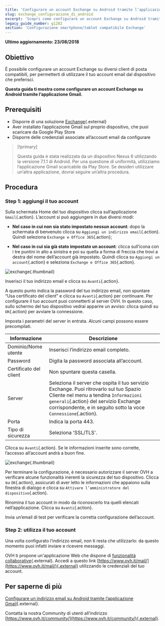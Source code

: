```yaml
---
title: 'Configurare un account Exchange su Android tramite l’applicazione Gmail'
slug: exchange_configurazione_di_android
excerpt: 'Scopri come configurare un account Exchange su Android tramite l’applicazione Gmail'
legacy_guide_number: g1282
section: 'Configurazione smartphone/tablet compatibile Exchange'
---
```


**Ultimo aggiornamento: 23/08/2018**

## Obiettivo

È possibile configurare un account Exchange su diversi client di posta compatibili, per permetterti di utilizzare il tuo account email dal dispositivo che preferisci. 

**Questa guida ti mostra come configurare un account Exchange su Android tramite l’applicazione Gmail.**


## Prerequisiti

- Disporre di una soluzione [Exchange](https://www.ovh.it/emails/){.external}
- Aver installato l’applicazione Gmail sul proprio dispositivo, che puoi scaricare da Google Play Store
- Disporre delle credenziali associate all’account email da configurare

> [!primary]
>
> Questa guida è stata realizzata da un dispositivo Nexus 6 utilizzando la versione 7.1.1 di Android. Per una questione di uniformità, utilizziamo l’applicazione Gmail scaricabile da Play Store. Se desideri utilizzare un’altra applicazione, dovrai seguire un’altra procedura. 
>


## Procedura

### Step 1: aggiungi il tuo account

Sulla schermata Home del tuo dispositivo clicca sull’applicazione `Gmail`{.action}. L’account si può aggiungere in due diversi modi:

- **Nel caso in cui non sia stato impostato nessun account**: dopo la schermata di benvenuto clicca su `Aggiungi un indirizzo email`{.action}. Quindi seleziona `Exchange e Office 365`{.action}; 

- **Nel caso in cui sia già stato impostato un account**: clicca sull’icona con i tre puntini in alto a sinistra e poi su quella a forma di freccia che trovi a destra del nome dell’account già impostato. Quindi clicca su `Aggiungi un account`{.action} e seleziona `Exchange e Office 365`{.action}. 

![exchange](images/configuration-exchange-gmail-application-android-step1.png){.thumbnail}

Inserisci il tuo indirizzo email e clicca su `Avanti`{.action}.

A questo punto indica la password del tuo indirizzo email, non spuntare “Usa certificato del client” e clicca su `Avanti`{.action} per continuare. Per configurare il tuo account puoi connetterti al server OVH. In questo caso, sullo schermo del tuo dispositivo vedrai apparire un avviso: clicca quindi su `OK`{.action} per avviare la connessione.

Imposta i parametri del server in entrata. Alcuni campi possono essere precompilati. 

|Informazione|Descrizione| 
|---|---| 
|Dominio/Nome utente|Inserisci l’indirizzo email completo.|  
|Password|Digita la password associata all’account.|
|Certificato del client|Non spuntare questa casella.|
|Server|Seleziona il server che ospita il tuo servizio Exchange. Puoi ritrovarlo sul tuo Spazio Cliente nel menu a tendina `Informazioni generali`{.action} del servizio Exchange corrispondente, e in seguito sotto la voce `Connessione`{.action}.|
|Porta|Indica la porta 443.|  
|Tipo di sicurezza|Seleziona 'SSL/TLS'.|

Clicca su `Avanti`{.action}. Se le informazioni inserite sono corrette, l’accesso all’account andrà a buon fine.

![exchange](images/configuration-exchange-gmail-application-android-step2.png){.thumbnail}

Per terminare la configurazione, è necessario autorizzare il server OVH a verificare alcune funzionalità inerenti la sicurezza del tuo dispositivo. Clicca su `OK`{.action}, assicurati di aver letto le informazioni che appaiono sulla finestra di dialogo e clicca su `Attivare l’amministratore del dispositivo`{.action}.

Rinomina il tuo account in modo da riconoscerlo tra quelli elencati nell’applicazione. Clicca su `Avanti`{.action}.

Invia un’email di test per verificare la corretta configurazione dell’account.

### Step 2: utilizza il tuo account

Una volta configurato l’indirizzo email, non ti resta che utilizzarlo: da questo momento puoi infatti inviare e ricevere messaggi.

OVH ti propone un'applicazione Web che dispone di [funzionalità collaborative](https://www.ovh.it/emails/){.external}. Accedi a questo link [https://www.ovh.it/mail/](https://www.ovh.it/mail/){.external} utilizzando le credenziali del tuo account.

## Per saperne di più

[Configurare un indirizzo email su Android tramite l’applicazione Gmail](https://docs.ovh.com/it/emails/configurazione-android-6/){.external}.

Contatta la nostra Community di utenti all’indirizzo [https://www.ovh.it/community/](https://www.ovh.it/community/){.external}.